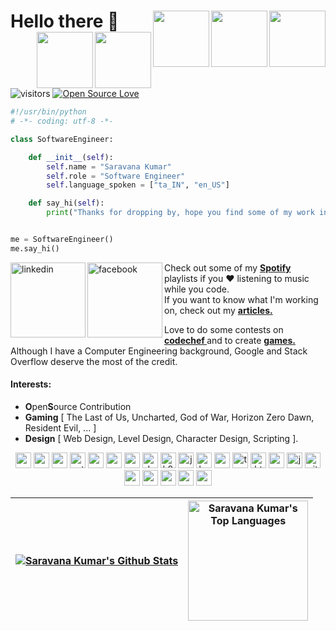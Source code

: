 # Hello there 👋   <a href="https://www.credly.com/badges/0b3f0226-7344-412a-8769-6e5c4dc4fd61/public_url"><img width ="90" src="https://user-images.githubusercontent.com/59575502/209929512-9928d108-855e-4634-bff3-a6721b524681.png" align="right"></a> <a href="https://learn.microsoft.com/api/credentials/share/en-us/thesaravanakumar/A39FE99D04709FE0?sharingId=7CCEC440A0B410A7"><img width ="90" src="https://github.com/thesaravanakumar/thesaravanakumar/assets/59575502/e00a95f9-d71b-422e-9ada-e2a724262def" align="right"></a> <a href="https://www.credential.net/41bc5a7f-4c35-4f98-8b60-c5ae4156edbd"><img width ="90" src="https://user-images.githubusercontent.com/59575502/209929127-6b01b76d-b1f0-40c7-b3e9-9486b7931d35.png" align="right"></a> <a href="https://www.credly.com/badges/63fb8cd4-afce-4b35-a9a0-e12c9eeff7a9/public_url"><img width ="90" src="https://user-images.githubusercontent.com/59575502/235377917-2ac730dc-1fbe-4243-b04a-875f9a984506.png" align="right"></a> <a href="https://www.credly.com/badges/655073a2-c2c4-46a8-8a95-ea7cc2427504/public_url"><img width ="90" src="https://github.com/user-attachments/assets/7ae0c8fe-96a2-44de-892e-165a4bc96b7c" align="right"></a>

![visitors](https://komarev.com/ghpvc/?username=thesaravanakumar&label=visitors&color=blue&style=plastic)
[![Open Source Love](https://badges.frapsoft.com/os/v1/open-source.svg?v=102)](https://github.com/ellerbrock/open-source-badge/)

```python
#!/usr/bin/python
# -*- coding: utf-8 -*-

class SoftwareEngineer:

    def __init__(self):
        self.name = "Saravana Kumar"
        self.role = "Software Engineer"
        self.language_spoken = ["ta_IN", "en_US"]

    def say_hi(self):
        print("Thanks for dropping by, hope you find some of my work interesting.")


me = SoftwareEngineer()
me.say_hi()
```



  <a href="https://www.linkedin.com/in/thesaravanakumar/" target="_blank"><img src="https://user-images.githubusercontent.com/59575502/127343867-952c0121-c592-435d-8085-dc54b6ea6517.png" height="120px" width="120px" alt="linkedin" align="left"></a><a href="https://www.facebook.com/thesaravanakumar" target="_blank"><img src="https://user-images.githubusercontent.com/59575502/127344027-e36cd957-8c9b-40f7-84ed-6da175648343.png" height="120px" width="120px" alt="facebook" align="left"></a>

Check out some of my <es><strong><a href = "https://open.spotify.com/user/4ycd6kmdj6we6n7dbj9aw2r3e">Spotify  </a></strong></es>
playlists if you ❤ listening to music while you code. </br>
If you want to know what I'm working on, check out my <es><strong><a href = "https://www.saravanakumar.co/articles">articles.</a></strong></es>

Love to do some contests on <es><strong><a href = "https://www.codechef.com/users/saravana_me">codechef </a></strong></es> </strong></es> and to create <es><strong><a href = "https://thesaravanakumar.itch.io/">games.</a></strong></es>
Although I have a Computer Engineering background, Google and Stack Overflow deserve the most of the credit.

#### Interests: 
- **O**pen**S**ource Contribution
- **Gaming** [ The Last of Us, Uncharted, God of War, Horizon Zero Dawn, Resident Evil, ... ]
- **Design** [ Web Design, Level Design, Character Design, Scripting ].



<p align="center">
<img src="https://user-images.githubusercontent.com/59575502/127426751-01af6b81-3523-47d2-95b8-6166f9c3c3aa.png" alt="c" width="25" height="25" />
<img src="https://user-images.githubusercontent.com/59575502/127426757-5335f7bc-c63a-4e58-9e96-f43982df842d.png" alt="cpp" width="25" height="25" />
<img src="https://user-images.githubusercontent.com/59575502/127426152-a3fa615d-646a-41ad-b40d-668f7317b1d0.png" alt="go" width="25" height="25" />
<img src="https://user-images.githubusercontent.com/59575502/127426759-a687aa90-d647-46c9-86f7-c8e948f8095e.png" alt="python" width="25" height="25" />
<img src="https://user-images.githubusercontent.com/59575502/199536652-2b81beea-5928-454c-9188-7f8d747fba5d.svg" alt="swift" width="25" height="25" />
<img src="https://user-images.githubusercontent.com/59575502/199536641-4a2d0dc7-3e15-45b5-8f6a-5346e01587bf.svg" alt="gcp" width="25" height="25" />
<img src="https://user-images.githubusercontent.com/59575502/199536631-c44ee019-9386-46ed-8a9e-421493b4858b.svg" alt="azure" width="25" height="25" />
<img src="https://user-images.githubusercontent.com/59575502/199536636-d0df8189-9617-463c-9068-d505b9377aba.svg" alt="docker" width="25" height="25" />
<img src="https://user-images.githubusercontent.com/59575502/199533144-a36ae015-30a8-455a-973c-4930a4206912.svg" alt="k8s" width="25" height="25" />
<img src="https://user-images.githubusercontent.com/59575502/199536647-7bab5470-5fad-48ea-92ad-ee4dcaa54cfb.svg" alt="jenkins" width="25" height="25" />
<img src="https://user-images.githubusercontent.com/59575502/199536634-7ca4af43-2469-4cce-aeef-2190c0e10b9c.svg" alt="bash" width="25" height="25" />
<img src="https://user-images.githubusercontent.com/59575502/199536625-02df6b0f-aa0f-4dac-ad03-1eff023578e7.svg" alt="ansible" width="25" height="25" />
<img src="https://user-images.githubusercontent.com/59575502/199536656-40822cca-30ab-42a6-9e2e-1f816cd5c23c.svg" alt="terraform" width="25" height="25" />
<img src="https://user-images.githubusercontent.com/59575502/127426309-0b2bbd98-9756-4798-ad10-f60da4a4d5fb.png" alt="html5" width="25" height="25" />
<img src="https://user-images.githubusercontent.com/59575502/127426315-abe01b56-a385-455d-9caf-40bc7022a3d3.png" alt="css3" width="25" height="25" />
<img src="https://user-images.githubusercontent.com/59575502/127426312-4a7a6d79-4b40-4b06-8c94-824ea3e8410e.png" alt="javascript" width="25" height="25" />
<img src="https://user-images.githubusercontent.com/59575502/127427975-18b027b4-dc7f-4616-b9b4-42019b54e8db.png" alt="git" width="25" height="25" />
<img src="https://user-images.githubusercontent.com/59575502/127428633-1f18254b-97f9-4358-aec4-3143874035f8.png" alt="react" width="25" height="25" />
<img src="https://user-images.githubusercontent.com/59575502/127428631-5ab21a62-ac89-4919-9408-724df88ab245.png" alt="nodejs" width="25" height="25" />
<img src="https://user-images.githubusercontent.com/59575502/127427980-4b5ba4cf-daee-474f-a500-872181ccc470.png" alt="vscode" width="25" height="25" />
<img src="https://user-images.githubusercontent.com/59575502/127426153-6f6d6c91-9778-43d9-a1df-95df61f23438.png" alt="mongodb" width="25" height="25" />
<img src="https://user-images.githubusercontent.com/59575502/127428630-7563c6a0-4ce4-4b21-9473-b7c2b149f3c4.png" alt="mysql" width="25" height="25" />
</p>

| [![Saravana Kumar's Github Stats](https://github-readme-stats.vercel.app/api?username=thesaravanakumar&count_private=true&hide_border=true&show_icons=true&theme=dark#gh-dark-mode-only)](https://github.com/anuraghazra/github-readme-stats#gh-dark-mode-only) | <a href="https://github.com/thesaravanakumar"><img alt="Saravana Kumar's Top Languages" src="https://github-readme-stats.vercel.app/api/top-langs/?username=thesaravanakumar&hide=ASP.NET,jupyter%20notebook&langs_count=8&layout=compact&theme=react&hide_border=true&bg_color=151515&title_color=fff&icon_color=79ff97" height="192px"/></a> |
| ------------- | ------------- |
